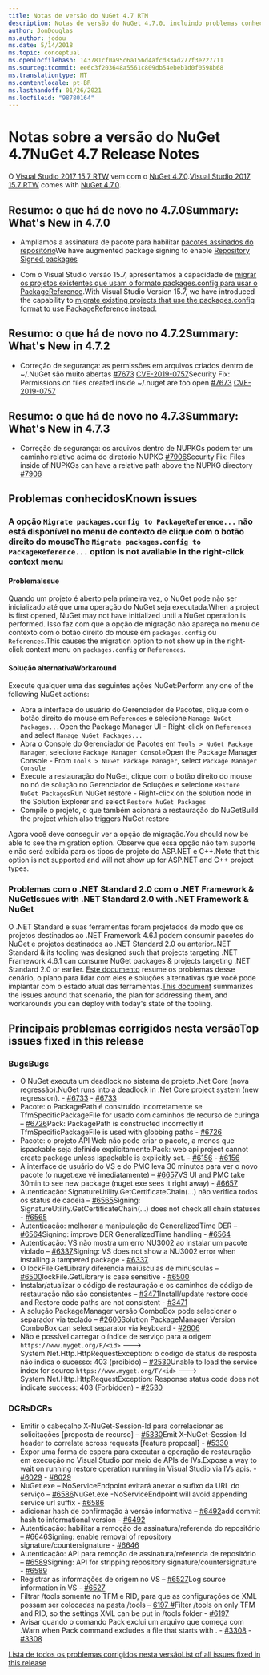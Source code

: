 ```yaml
---
title: Notas de versão do NuGet 4.7 RTM
description: Notas de versão do NuGet 4.7.0, incluindo problemas conhecidos, correções de bugs, funcionalidades adicionadas e DCRs.
author: JonDouglas
ms.author: jodou
ms.date: 5/14/2018
ms.topic: conceptual
ms.openlocfilehash: 143781cf0a95c6a156d4afcd83ad277f3e227711
ms.sourcegitcommit: ee6c3f203648a5561c809db54ebeb1d0f0598b68
ms.translationtype: MT
ms.contentlocale: pt-BR
ms.lasthandoff: 01/26/2021
ms.locfileid: "98780164"
---
```

# <a name="nuget-47-release-notes"></a><span data-ttu-id="41182-103">Notas sobre a versão do NuGet 4.7</span><span class="sxs-lookup"><span data-stu-id="41182-103">NuGet 4.7 Release Notes</span></span>

<span data-ttu-id="41182-104">O [Visual Studio 2017 15.7 RTW](https://www.visualstudio.com/news/releasenotes/vs2017-relnotes) vem com o [NuGet 4.7.0](https://dist.nuget.org/win-x86-commandline/v4.7.0/nuget.exe).</span><span class="sxs-lookup"><span data-stu-id="41182-104">[Visual Studio 2017 15.7 RTW](https://www.visualstudio.com/news/releasenotes/vs2017-relnotes) comes with [NuGet 4.7.0](https://dist.nuget.org/win-x86-commandline/v4.7.0/nuget.exe).</span></span>

## <a name="summary-whats-new-in-470"></a><span data-ttu-id="41182-105">Resumo: o que há de novo no 4.7.0</span><span class="sxs-lookup"><span data-stu-id="41182-105">Summary: What's New in 4.7.0</span></span>

* <span data-ttu-id="41182-106">Ampliamos a assinatura de pacote para habilitar [pacotes assinados do repositório](https://github.com/NuGet/Home/wiki/Repository-Signatures)</span><span class="sxs-lookup"><span data-stu-id="41182-106">We have augmented package signing to enable [Repository Signed packages](https://github.com/NuGet/Home/wiki/Repository-Signatures)</span></span>

* <span data-ttu-id="41182-107">Com o Visual Studio versão 15.7, apresentamos a capacidade de [migrar os projetos existentes que usam o formato packages.config para usar o PackageReference](../consume-packages/migrate-packages-config-to-package-reference.md).</span><span class="sxs-lookup"><span data-stu-id="41182-107">With Visual Studio Version 15.7, we have introduced the capability to [migrate existing projects that use the packages.config format to use PackageReference](../consume-packages/migrate-packages-config-to-package-reference.md) instead.</span></span>

## <a name="summary-whats-new-in-472"></a><span data-ttu-id="41182-108">Resumo: o que há de novo no 4.7.2</span><span class="sxs-lookup"><span data-stu-id="41182-108">Summary: What's New in 4.7.2</span></span>

* <span data-ttu-id="41182-109">Correção de segurança: as permissões em arquivos criados dentro de ~/.NuGet são muito abertas [#7673](https://github.com/NuGet/Home/issues/7673) [CVE-2019-0757](https://portal.msrc.microsoft.com/en-us/security-guidance/advisory/CVE-2019-0757)</span><span class="sxs-lookup"><span data-stu-id="41182-109">Security Fix: Permissions on files created inside ~/.nuget are too open [#7673](https://github.com/NuGet/Home/issues/7673) [CVE-2019-0757](https://portal.msrc.microsoft.com/en-us/security-guidance/advisory/CVE-2019-0757)</span></span>

## <a name="summary-whats-new-in-473"></a><span data-ttu-id="41182-110">Resumo: o que há de novo no 4.7.3</span><span class="sxs-lookup"><span data-stu-id="41182-110">Summary: What's New in 4.7.3</span></span>

* <span data-ttu-id="41182-111">Correção de segurança: os arquivos dentro de NUPKGs podem ter um caminho relativo acima do diretório NUPKG [#7906](https://github.com/NuGet/Home/issues/7906)</span><span class="sxs-lookup"><span data-stu-id="41182-111">Security Fix: Files inside of NUPKGs can have a relative path above the NUPKG directory [#7906](https://github.com/NuGet/Home/issues/7906)</span></span>

## <a name="known-issues"></a><span data-ttu-id="41182-112">Problemas conhecidos</span><span class="sxs-lookup"><span data-stu-id="41182-112">Known issues</span></span>

### <a name="the-migrate-packagesconfig-to-packagereference-option-is-not-available-in-the-right-click-context-menu"></a><span data-ttu-id="41182-113">A opção `Migrate packages.config to PackageReference...` não está disponível no menu de contexto de clique com o botão direito do mouse</span><span class="sxs-lookup"><span data-stu-id="41182-113">The `Migrate packages.config to PackageReference...` option is not available in the right-click context menu</span></span>

#### <a name="issue"></a><span data-ttu-id="41182-114">Problema</span><span class="sxs-lookup"><span data-stu-id="41182-114">Issue</span></span>

<span data-ttu-id="41182-115">Quando um projeto é aberto pela primeira vez, o NuGet pode não ser inicializado até que uma operação do NuGet seja executada.</span><span class="sxs-lookup"><span data-stu-id="41182-115">When a project is first opened, NuGet may not have initialized until a NuGet operation is performed.</span></span> <span data-ttu-id="41182-116">Isso faz com que a opção de migração não apareça no menu de contexto com o botão direito do mouse em `packages.config` ou `References`.</span><span class="sxs-lookup"><span data-stu-id="41182-116">This causes the migration option to not show up in the right-click context menu on `packages.config` or `References`.</span></span>

#### <a name="workaround"></a><span data-ttu-id="41182-117">Solução alternativa</span><span class="sxs-lookup"><span data-stu-id="41182-117">Workaround</span></span>

<span data-ttu-id="41182-118">Execute qualquer uma das seguintes ações NuGet:</span><span class="sxs-lookup"><span data-stu-id="41182-118">Perform any one of the following NuGet actions:</span></span>
* <span data-ttu-id="41182-119">Abra a interface do usuário do Gerenciador de Pacotes, clique com o botão direito do mouse em `References` e selecione `Manage NuGet Packages...`</span><span class="sxs-lookup"><span data-stu-id="41182-119">Open the Package Manager UI - Right-click on `References` and select `Manage NuGet Packages...`</span></span>
* <span data-ttu-id="41182-120">Abra o Console do Gerenciador de Pacotes em `Tools > NuGet Package Manager`, selecione `Package Manager Console`</span><span class="sxs-lookup"><span data-stu-id="41182-120">Open the Package Manager Console - From `Tools > NuGet Package Manager`, select `Package Manager Console`</span></span>
* <span data-ttu-id="41182-121">Execute a restauração do NuGet, clique com o botão direito do mouse no nó de solução no Gerenciador de Soluções e selecione `Restore NuGet Packages`</span><span class="sxs-lookup"><span data-stu-id="41182-121">Run NuGet restore - Right-click on the solution node in the Solution Explorer and select `Restore NuGet Packages`</span></span>
* <span data-ttu-id="41182-122">Compile o projeto, o que também acionará a restauração do NuGet</span><span class="sxs-lookup"><span data-stu-id="41182-122">Build the project which also triggers NuGet restore</span></span>

<span data-ttu-id="41182-123">Agora você deve conseguir ver a opção de migração.</span><span class="sxs-lookup"><span data-stu-id="41182-123">You should now be able to see the migration option.</span></span> <span data-ttu-id="41182-124">Observe que essa opção não tem suporte e não será exibida para os tipos de projeto do ASP.NET e C++.</span><span class="sxs-lookup"><span data-stu-id="41182-124">Note that this option is not supported and will not show up for ASP.NET and C++ project types.</span></span>

### <a name="issues-with-net-standard-20-with-net-framework--nuget"></a><span data-ttu-id="41182-125">Problemas com o .NET Standard 2.0 com o .NET Framework & NuGet</span><span class="sxs-lookup"><span data-stu-id="41182-125">Issues with .NET Standard 2.0 with .NET Framework & NuGet</span></span>

<span data-ttu-id="41182-126">O .NET Standard e suas ferramentas foram projetados de modo que os projetos destinados ao .NET Framework 4.6.1 podem consumir pacotes do NuGet e projetos destinados ao .NET Standard 2.0 ou anterior.</span><span class="sxs-lookup"><span data-stu-id="41182-126">.NET Standard & its tooling was designed such that projects targeting .NET Framework 4.6.1 can consume NuGet packages & projects targeting .NET Standard 2.0 or earlier.</span></span> <span data-ttu-id="41182-127">[Este documento](https://github.com/dotnet/standard/issues/481) resume os problemas desse cenário, o plano para lidar com eles e soluções alternativas que você pode implantar com o estado atual das ferramentas.</span><span class="sxs-lookup"><span data-stu-id="41182-127">[This document](https://github.com/dotnet/standard/issues/481) summarizes the issues around that scenario, the plan for addressing them, and workarounds you can deploy with today's state of the tooling.</span></span>

## <a name="top-issues-fixed-in-this-release"></a><span data-ttu-id="41182-128">Principais problemas corrigidos nesta versão</span><span class="sxs-lookup"><span data-stu-id="41182-128">Top issues fixed in this release</span></span>

### <a name="bugs"></a><span data-ttu-id="41182-129">Bugs</span><span class="sxs-lookup"><span data-stu-id="41182-129">Bugs</span></span>

* <span data-ttu-id="41182-130">O NuGet executa um deadlock no sistema de projeto .Net Core (nova regressão).</span><span class="sxs-lookup"><span data-stu-id="41182-130">NuGet runs into a deadlock in .Net Core project system (new regression).</span></span><span data-ttu-id="41182-131"> - [#6733](https://github.com/NuGet/Home/issues/6733)</span><span class="sxs-lookup"><span data-stu-id="41182-131"> - [#6733](https://github.com/NuGet/Home/issues/6733)</span></span>
* <span data-ttu-id="41182-132">Pacote: o PackagePath é construído incorretamente se TfmSpecificPackageFile for usado com caminhos de recurso de curinga – [#6726](https://github.com/NuGet/Home/issues/6726)</span><span class="sxs-lookup"><span data-stu-id="41182-132">Pack: PackagePath is constructed incorrectly if TfmSpecificPackageFile is used with globbing paths - [#6726](https://github.com/NuGet/Home/issues/6726)</span></span>
* <span data-ttu-id="41182-133">Pacote: o projeto API Web não pode criar o pacote, a menos que ispackable seja definido explicitamente.</span><span class="sxs-lookup"><span data-stu-id="41182-133">Pack: web api project cannot create package unless ispackable is explicitly set.</span></span><span data-ttu-id="41182-134"> - [#6156](https://github.com/NuGet/Home/issues/6156)</span><span class="sxs-lookup"><span data-stu-id="41182-134"> - [#6156](https://github.com/NuGet/Home/issues/6156)</span></span>
* <span data-ttu-id="41182-135">A interface de usuário do VS e do PMC leva 30 minutos para ver o novo pacote (o nuget.exe vê imediatamente) – [#6657](https://github.com/NuGet/Home/issues/6657)</span><span class="sxs-lookup"><span data-stu-id="41182-135">VS UI and PMC take 30min to see new package (nuget.exe sees it right away) - [#6657](https://github.com/NuGet/Home/issues/6657)</span></span>
* <span data-ttu-id="41182-136">Autenticação: SignatureUtility.GetCertificateChain(...) não verifica todos os status de cadeia – [#6565](https://github.com/NuGet/Home/issues/6565)</span><span class="sxs-lookup"><span data-stu-id="41182-136">Signing:  SignatureUtility.GetCertificateChain(...) does not check all chain statuses - [#6565](https://github.com/NuGet/Home/issues/6565)</span></span>
* <span data-ttu-id="41182-137">Autenticação: melhorar a manipulação de GeneralizedTime DER – [#6564](https://github.com/NuGet/Home/issues/6564)</span><span class="sxs-lookup"><span data-stu-id="41182-137">Signing:  improve DER GeneralizedTime handling - [#6564](https://github.com/NuGet/Home/issues/6564)</span></span>
* <span data-ttu-id="41182-138">Autenticação: VS não mostra um erro NU3002 ao instalar um pacote violado – [#6337](https://github.com/NuGet/Home/issues/6337)</span><span class="sxs-lookup"><span data-stu-id="41182-138">Signing: VS does not show a NU3002 error when installing a tampered package - [#6337](https://github.com/NuGet/Home/issues/6337)</span></span>
* <span data-ttu-id="41182-139">O lockFile.GetLibrary diferencia maiúsculas de minúsculas – [#6500](https://github.com/NuGet/Home/issues/6500)</span><span class="sxs-lookup"><span data-stu-id="41182-139">lockFile.GetLibrary is case sensitive - [#6500](https://github.com/NuGet/Home/issues/6500)</span></span>
* <span data-ttu-id="41182-140">Instalar/atualizar o código de restauração e os caminhos de código de restauração não são consistentes – [#3471](https://github.com/NuGet/Home/issues/3471)</span><span class="sxs-lookup"><span data-stu-id="41182-140">Install/update restore code and Restore code paths are not consistent - [#3471](https://github.com/NuGet/Home/issues/3471)</span></span>
* <span data-ttu-id="41182-141">A solução PackageManager versão ComboBox pode selecionar o separador via teclado – [#2606](https://github.com/NuGet/Home/issues/2606)</span><span class="sxs-lookup"><span data-stu-id="41182-141">Solution PackageManager Version ComboBox can select separator via keyboard - [#2606](https://github.com/NuGet/Home/issues/2606)</span></span>
* <span data-ttu-id="41182-142">Não é possível carregar o índice de serviço para a origem `https://www.myget.org/F/<id>` ---> System.Net.Http.HttpRequestException: o código de status de resposta não indica o sucesso: 403 (proibido) – [#2530](https://github.com/NuGet/Home/issues/2530)</span><span class="sxs-lookup"><span data-stu-id="41182-142">Unable to load the service index for source `https://www.myget.org/F/<id>` ---> System.Net.Http.HttpRequestException: Response status code does not indicate success: 403 (Forbidden) - [#2530](https://github.com/NuGet/Home/issues/2530)</span></span>

### <a name="dcrs"></a><span data-ttu-id="41182-143">DCRs</span><span class="sxs-lookup"><span data-stu-id="41182-143">DCRs</span></span>

* <span data-ttu-id="41182-144">Emitir o cabeçalho X-NuGet-Session-Id para correlacionar as solicitações [proposta de recurso] – [#5330](https://github.com/NuGet/Home/issues/5330)</span><span class="sxs-lookup"><span data-stu-id="41182-144">Emit X-NuGet-Session-Id header to correlate across requests [feature proposal] - [#5330](https://github.com/NuGet/Home/issues/5330)</span></span>
* <span data-ttu-id="41182-145">Expor uma forma de espera para executar a operação de restauração em execução no Visual Studio por meio de APIs de IVs.</span><span class="sxs-lookup"><span data-stu-id="41182-145">Expose a way to wait on running restore operation running in Visual Studio via IVs apis.</span></span><span data-ttu-id="41182-146"> - [#6029](https://github.com/NuGet/Home/issues/6029)</span><span class="sxs-lookup"><span data-stu-id="41182-146"> - [#6029](https://github.com/NuGet/Home/issues/6029)</span></span>
* <span data-ttu-id="41182-147">NuGet.exe – NoServiceEndpoint evitará anexar o sufixo da URL do serviço – [#6586](https://github.com/NuGet/Home/issues/6586)</span><span class="sxs-lookup"><span data-stu-id="41182-147">NuGet.exe -NoServiceEndpoint will avoid appending service url suffix - [#6586](https://github.com/NuGet/Home/issues/6586)</span></span>
* <span data-ttu-id="41182-148">adicionar hash de confirmação à versão informativa – [#6492](https://github.com/NuGet/Home/issues/6492)</span><span class="sxs-lookup"><span data-stu-id="41182-148">add commit hash to informational version - [#6492](https://github.com/NuGet/Home/issues/6492)</span></span>
* <span data-ttu-id="41182-149">Autenticação: habilitar a remoção de assinatura/referenda do repositório – [#6646](https://github.com/NuGet/Home/issues/6646)</span><span class="sxs-lookup"><span data-stu-id="41182-149">Signing:  enable removal of repository signature/countersignature - [#6646](https://github.com/NuGet/Home/issues/6646)</span></span>
* <span data-ttu-id="41182-150">Autenticação: API para remoção de assinatura/referenda de repositório – [#6589](https://github.com/NuGet/Home/issues/6589)</span><span class="sxs-lookup"><span data-stu-id="41182-150">Signing:  API for stripping repository signature/countersignature - [#6589](https://github.com/NuGet/Home/issues/6589)</span></span>
* <span data-ttu-id="41182-151">Registrar as informações de origem no VS – [#6527](https://github.com/NuGet/Home/issues/6527)</span><span class="sxs-lookup"><span data-stu-id="41182-151">Log source information in VS - [#6527](https://github.com/NuGet/Home/issues/6527)</span></span>
* <span data-ttu-id="41182-152">Filtrar /tools somente no TFM e RID, para que as configurações de XML possam ser colocadas na pasta /tools – [6197 #](https://github.com/NuGet/Home/issues/6197)</span><span class="sxs-lookup"><span data-stu-id="41182-152">Filter /tools on only TFM and RID, so the settings XML can be put in /tools folder - [#6197](https://github.com/NuGet/Home/issues/6197)</span></span>
* <span data-ttu-id="41182-153">Avisar quando o comando Pack exclui um arquivo que começa com .</span><span class="sxs-lookup"><span data-stu-id="41182-153">Warn when Pack command excludes a file that starts with .</span></span><span data-ttu-id="41182-154">  - [#3308](https://github.com/NuGet/Home/issues/3308)</span><span class="sxs-lookup"><span data-stu-id="41182-154">  - [#3308](https://github.com/NuGet/Home/issues/3308)</span></span>

[<span data-ttu-id="41182-155">Lista de todos os problemas corrigidos nesta versão</span><span class="sxs-lookup"><span data-stu-id="41182-155">List of all issues fixed in this release</span></span>](https://github.com/NuGet/Home/issues?q=is%3Aissue+is%3Aclosed+milestone%3A%224.7")
